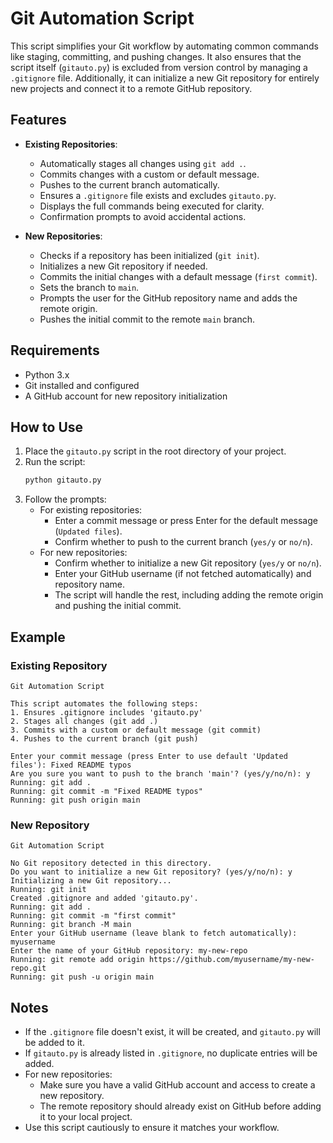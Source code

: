 # Git Automation Script

This script simplifies your Git workflow by automating common commands like staging, committing, and pushing changes. It also ensures that the script itself (`gitauto.py`) is excluded from version control by managing a `.gitignore` file. Additionally, it can initialize a new Git repository for entirely new projects and connect it to a remote GitHub repository.

## Features

- **Existing Repositories**:
  - Automatically stages all changes using `git add .`.
  - Commits changes with a custom or default message.
  - Pushes to the current branch automatically.
  - Ensures a `.gitignore` file exists and excludes `gitauto.py`.
  - Displays the full commands being executed for clarity.
  - Confirmation prompts to avoid accidental actions.

- **New Repositories**:
  - Checks if a repository has been initialized (`git init`).
  - Initializes a new Git repository if needed.
  - Commits the initial changes with a default message (`first commit`).
  - Sets the branch to `main`.
  - Prompts the user for the GitHub repository name and adds the remote origin.
  - Pushes the initial commit to the remote `main` branch.

## Requirements

- Python 3.x
- Git installed and configured
- A GitHub account for new repository initialization

## How to Use

1. Place the `gitauto.py` script in the root directory of your project.
2. Run the script:
   ```bash
   python gitauto.py
   ```
3. Follow the prompts:
   - For existing repositories:
     - Enter a commit message or press Enter for the default message (`Updated files`).
     - Confirm whether to push to the current branch (`yes/y` or `no/n`).
   - For new repositories:
     - Confirm whether to initialize a new Git repository (`yes/y` or `no/n`).
     - Enter your GitHub username (if not fetched automatically) and repository name.
     - The script will handle the rest, including adding the remote origin and pushing the initial commit.

## Example

### Existing Repository
```plaintext
Git Automation Script

This script automates the following steps:
1. Ensures .gitignore includes 'gitauto.py'
2. Stages all changes (git add .)
3. Commits with a custom or default message (git commit)
4. Pushes to the current branch (git push)

Enter your commit message (press Enter to use default 'Updated files'): Fixed README typos
Are you sure you want to push to the branch 'main'? (yes/y/no/n): y
Running: git add .
Running: git commit -m "Fixed README typos"
Running: git push origin main
```

### New Repository
```plaintext
Git Automation Script

No Git repository detected in this directory.
Do you want to initialize a new Git repository? (yes/y/no/n): y
Initializing a new Git repository...
Running: git init
Created .gitignore and added 'gitauto.py'.
Running: git add .
Running: git commit -m "first commit"
Running: git branch -M main
Enter your GitHub username (leave blank to fetch automatically): myusername
Enter the name of your GitHub repository: my-new-repo
Running: git remote add origin https://github.com/myusername/my-new-repo.git
Running: git push -u origin main
```

## Notes

- If the `.gitignore` file doesn't exist, it will be created, and `gitauto.py` will be added to it.
- If `gitauto.py` is already listed in `.gitignore`, no duplicate entries will be added.
- For new repositories:
  - Make sure you have a valid GitHub account and access to create a new repository.
  - The remote repository should already exist on GitHub before adding it to your local project.
- Use this script cautiously to ensure it matches your workflow.
